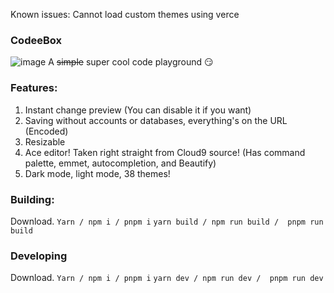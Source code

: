 Known issues:
Cannot load custom themes using verce

### CodeeBox
![image](https://user-images.githubusercontent.com/82386159/149087007-a3a62e43-6043-4bd1-9018-490c3033bd28.png)
A ~~simple~~ super cool code playground 😏

### Features:
1. Instant change preview (You can disable it if you want)
2. Saving without accounts or databases, everything's on the URL (Encoded)
3. Resizable
4. Ace editor! Taken right straight from Cloud9 source! (Has command palette, emmet, autocompletion, and Beautify)
5. Dark mode, light mode, 38 themes!

### Building:
Download.
`Yarn / npm i / pnpm i`
`yarn build / npm run build /  pnpm run build`

### Developing
Download.
`Yarn / npm i / pnpm i`
`yarn dev / npm run dev /  pnpm run dev`
